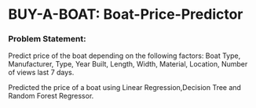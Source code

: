 # BUY-A-BOAT: Boat-Price-Predictor

### Problem Statement:

Predict price of the boat depending on the following factors:
Boat Type, Manufacturer, Type, Year Built, Length, Width, Material, Location, Number of views last 7 days.

Predicted the price of a boat using Linear Regression,Decision Tree and Random Forest Regressor.
